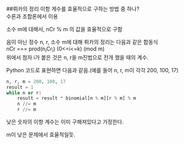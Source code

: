 ##뤼카의 정리
이항 계수를 효율적으로 구하는 방법 중 하나?  
수론과 조합론에서 이용

소수 m에 대해서, nCr % m 의 값을 효율적으로 구함

음이 아닌 정수 n, r, 소수 m에 대해 뤼카의 정리는 다음과 같은 합동식  
nCr === prod(n<sub>i</sub>Cr<sub>i</sub>) (0<=i<=k) (mod m)   
위에서 첨자 i가 붙은 것은 n, r을 m진법으로 전개 했을 때의 계수.

Python 코드로 표현하면 다음과 같음.(예를 들어 n, r, m이 각각 200, 100, 17)
```python
n, r, m = 200, 100, 17
result = 1
while n or r:
    result = result * binomial[n % m][r % m] % m
    n //= m
    r //= m
```
낮은 숫자의 이항 계수는 이미 구해져있다고 가정한다.

m이 낮은 문제에서 효율적일듯.